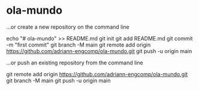 # ola-mundo

…or create a new repository on the command line

echo "# ola-mundo" >> README.md
git init
git add README.md
git commit -m "first commit"
git branch -M main
git remote add origin https://github.com/adriann-engcomp/ola-mundo.git
git push -u origin main

…or push an existing repository from the command line

git remote add origin https://github.com/adriann-engcomp/ola-mundo.git
git branch -M main
git push -u origin main
